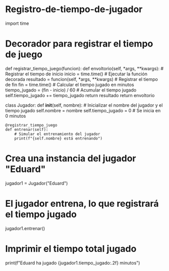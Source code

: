 # Registro-de-tiempo-de-jugador
import time

# Decorador para registrar el tiempo de juego
def registrar_tiempo_juego(funcion):
    def envoltorio(self, *args, **kwargs):
        # Registrar el tiempo de inicio
        inicio = time.time()
        # Ejecutar la función decorada
        resultado = funcion(self, *args, **kwargs)
        # Registrar el tiempo de fin
        fin = time.time()
        # Calcular el tiempo jugado en minutos
        tiempo_jugado = (fin - inicio) / 60
        # Acumular el tiempo jugado
        self.tiempo_jugado += tiempo_jugado
        return resultado
    return envoltorio

class Jugador:
    def __init__(self, nombre):
        # Inicializar el nombre del jugador y el tiempo jugado
        self.nombre = nombre
        self.tiempo_jugado = 0  # Se inicia en 0 minutos

    @registrar_tiempo_juego
    def entrenar(self):
        # Simular el entrenamiento del jugador
        print(f"{self.nombre} está entrenando")

# Crea una instancia del jugador "Eduard"
jugador1 = Jugador("Eduard")
# El jugador entrena, lo que registrará el tiempo jugado
jugador1.entrenar()
# Imprimir el tiempo total jugado 
print(f"Eduard ha jugado {jugador1.tiempo_jugado:.2f} minutos")
